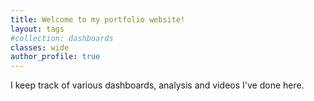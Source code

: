 ```yaml
---
title: Welcome to my portfolio website!
layout: tags
#collection: dashboards
classes: wide
author_profile: true
---
```


I keep track of various dashboards, analysis and videos I've done here.